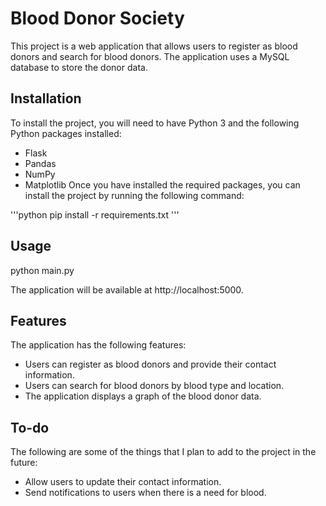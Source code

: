 
# Blood Donor Society
This project is a web application that allows users to register as blood donors and search for blood donors. The application uses a MySQL database to store the donor data.

## Installation
To install the project, you will need to have Python 3 and the following Python packages installed:

- Flask
- Pandas
- NumPy
- Matplotlib
Once you have installed the required packages, you can install the project by running the following command:

'''python 
pip install -r requirements.txt
'''

## Usage

python main.py


The application will be available at http://localhost:5000.

## Features

The application has the following features:

* Users can register as blood donors and provide their contact information.
* Users can search for blood donors by blood type and location.
* The application displays a graph of the blood donor data.

## To-do

The following are some of the things that I plan to add to the project in the future:

* Allow users to update their contact information.
* Send notifications to users when there is a need for blood.
